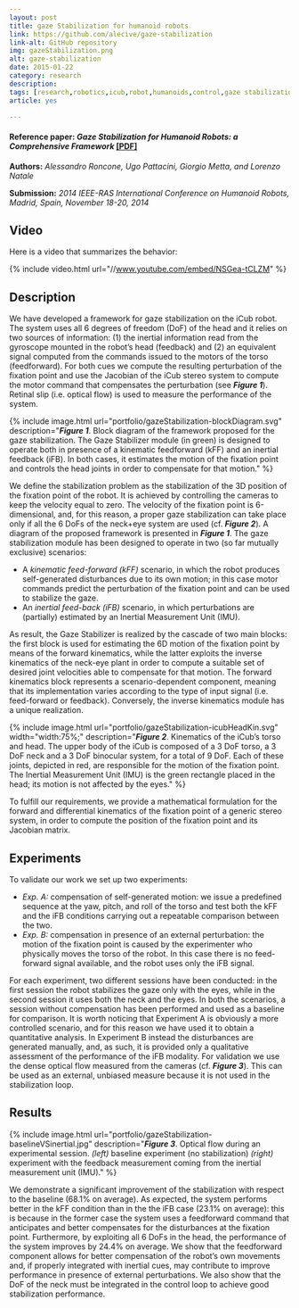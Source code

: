```yaml
---
layout: post
title: gaze Stabilization for humanoid robots
link: https://github.com/alecive/gaze-stabilization
link-alt: GitHub repository
img: gazeStabilization.png
alt: gaze-stabilization
date: 2015-01-22
category: research
description: 
tags: [research,robotics,icub,robot,humanoids,control,gaze stabilization,inertial sensor,imu,velocity control,whole body motion,walking,balancing,open source,github]
article: yes

---
```


#### Reference paper: _Gaze Stabilization for Humanoid Robots: a Comprehensive Framework_ <a class="no-print" href="/papers/[Roncone et al. 2014] - Gaze stabilization for humanoid robots: a Comprehensive Framework.pdf" target="_blank"> [PDF]</a>

**Authors:** _Alessandro Roncone, Ugo Pattacini, Giorgio Metta, and Lorenzo Natale_

**Submission:** _2014 IEEE-RAS International Conference on Humanoid Robots, Madrid, Spain, November 18-20, 2014_

## Video

Here is a video that summarizes the behavior:

{% include video.html url="//www.youtube.com/embed/NSGea-tCLZM" %}

## Description

We have developed a framework for gaze stabilization on the iCub robot. The system uses all 6 degrees of freedom (DoF) of the head and it relies on two sources of information: (1) the inertial information read from the gyroscope mounted in the robot’s head (feedback) and (2) an equivalent signal computed from the commands issued to the motors of the torso (feedforward). For both cues we compute the resulting perturbation of the fixation point and use the Jacobian of the iCub stereo system to compute the motor command that compensates the perturbation (see <b><i>Figure 1</i></b>). Retinal slip (i.e. optical flow) is used to measure the performance of the system.

{% include image.html url="portfolio/gazeStabilization-blockDiagram.svg" description="<b><i>Figure 1</i></b>. Block diagram of the framework proposed for the gaze stabilization. The Gaze Stabilizer module (in green) is designed to operate both in presence of a kinematic feedforward (kFF) and an inertial feedback (iFB). In both cases, it estimates the motion of the fixation point and controls the head joints in order to compensate for that motion." %}

We define the stabilization problem as the stabilization of the 3D position of the fixation point  of the robot. It is achieved by controlling the cameras to keep the velocity equal to zero. The velocity of the fixation point is 6-dimensional, and, for this reason, a proper gaze stabilization can take place only if all the 6 DoFs of the neck+eye system are used (cf. <b><i>Figure 2</i></b>). A diagram of the proposed framework is presented in <b><i>Figure 1</i></b>. The gaze stabilization module has been designed to operate in two (so far mutually exclusive) scenarios:

 * A <i>kinematic feed-forward (kFF)</i> scenario, in which the robot produces self-generated disturbances due to its own motion; in this case motor commands predict the perturbation of the fixation point and can be used to stabilize the gaze.
 * An <i>inertial feed-back (iFB)</i> scenario, in which perturbations are (partially) estimated by an Inertial Measurement Unit (IMU). 

As result, the Gaze Stabilizer is realized by the cascade of two main blocks: the first block is used for estimating the 6D motion of the fixation point by means of the forward kinematics, while the latter exploits the inverse kinematics of the neck-eye plant in order to compute a suitable set of desired joint velocities able to compensate for that motion. The forward kinematics block represents a scenario-dependent component, meaning that its implementation varies according to the type of input signal (i.e. feed-forward or feedback). Conversely, the inverse kinematics module has a unique realization.

{% include image.html url="portfolio/gazeStabilization-icubHeadKin.svg" width="width:75%;" description="<b><i>Figure 2</i></b>. Kinematics of the iCub’s torso and head. The upper body of the iCub is composed of a 3 DoF torso, a 3 DoF neck and a 3 DoF binocular system, for a total of 9 DoF. Each of these joints, depicted in red, are responsible for the motion of the fixation point. The Inertial Measurement Unit (IMU) is the green rectangle placed in the head; its motion is not affected by the eyes." %}

To fulfill our requirements, we provide a mathematical formulation for the forward and differential kinematics of the fixation point of a generic stereo system, in order to compute the position of the fixation point and its Jacobian matrix.

## Experiments

To validate our work we set up two experiments:

 * <i>Exp. A:</i> compensation of self-generated motion: we issue a predefined sequence at the yaw, pitch, and roll of the torso and test both the kFF and the iFB conditions carrying out a repeatable comparison between the two.
 * <i>Exp. B:</i> compensation in presence of an external perturbation: the motion of the fixation point is caused by the experimenter who physically moves the torso of the robot. In this case there is no feed-forward signal available, and the robot uses only the iFB signal.

For each experiment, two different sessions have been conducted: in the first session the robot stabilizes the gaze only with the eyes, while in the second session it uses both the neck and the eyes. In both the scenarios, a session without compensation has been performed and used as a baseline for comparison. It is worth noticing that Experiment A is obviously a more controlled scenario, and for this reason we have used it to obtain a quantitative analysis. In Experiment B instead the disturbances are generated manually, and, as such, it is provided only a qualitative assessment of the performance of the iFB modality. For validation we use the dense optical flow measured from the cameras (cf. <b><i>Figure 3</i></b>). This can be used as an external, unbiased measure because it is not used in the stabilization loop.

## Results

{% include image.html url="portfolio/gazeStabilization-baselineVSinertial.jpg" description="<b><i>Figure 3</i></b>. Optical flow during an experimental session. <i>(left)</i> baseline experiment (no stabilization) <i>(right)</i> experiment with the feedback measurement coming from the inertial measurement unit (IMU)." %}

We demonstrate a significant improvement of the stabilization with respect to the baseline (68.1% on average). As expected, the system performs better in the kFF condition than in the the iFB case (23.1% on average): this is because in the former case the system uses a feedforward command that anticipates and better compensates for the disturbances at the fixation point. Furthermore, by exploiting all 6 DoFs in the head, the performance of the system improves by 24.4% on average. 
We show that the feedforward component allows for better compensation of the robot’s own movements and, if properly integrated with inertial cues, may contribute to improve performance in presence of external perturbations. We also show that the DoF of the neck must be integrated in the control loop to achieve good stabilization performance.
